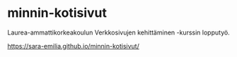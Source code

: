 # minnin-kotisivut

Laurea-ammattikorkeakoulun Verkkosivujen kehittäminen -kurssin lopputyö.

https://sara-emilia.github.io/minnin-kotisivut/

